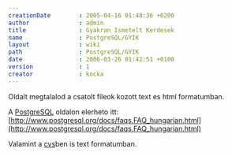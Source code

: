 ```yaml
---
creationDate        : 2005-04-16 01:48:36 +0200 
author              : admin 
title               : Gyakran Ismetelt Kerdesek 
name                : PostgreSQL/GYIK 
layout              : wiki 
path                : PostgreSQL/GYIK 
date                : 2006-03-26 01:42:51 +0100 
version             : 1 
creator             : kocka 
---
```

Oldalt megtalalod a csatolt fileok kozott text es html formatumban.

A [PostgreSQL](../PostgreSQL.html) oldalon elerheto itt: [http://www.postgresql.org/docs/faqs.FAQ_hungarian.html](http://www.postgresql.org/docs/faqs.FAQ_hungarian.html)

Valamint a [cvs](../CVS.html)ben is text formatumban.
